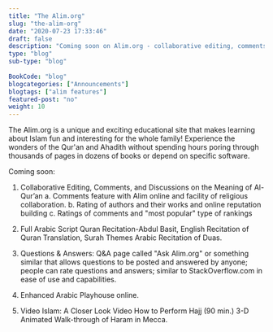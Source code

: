 ```yaml
---
title: "The Alim.org" 
slug: "the-alim-org"
date: "2020-07-23 17:33:46" 
draft: false
description: "Coming soon on Alim.org - collaborative editing, comments, rating, Arabic Quran, Q&A, Arabic Playhouse, and video Islam." 
type: "blog" 
sub-type: "blog" 
 
BookCode: "blog"
blogcategories: ["Announcements"]
blogtags: ["alim features"]
featured-post: "no"
weight:	10 
---
```

 The Alim.org is a unique and exciting educational site that makes learning about Islam fun and interesting for the whole family! Experience the wonders of the Qur'an and Ahadith without spending hours poring through thousands of pages in dozens of books or depend on specific software.

Coming soon:

1. Collaborative Editing, Comments, and Discussions on the Meaning of Al-Qur’an
a. Comments feature with Alim online and facility of religious collaboration.
b. Rating of authors and their works and online reputation building
c. Ratings of comments and "most popular" type of rankings

2. Full Arabic Script Quran Recitation-Abdul Basit, English Recitation of Quran Translation, Surah Themes Arabic Recitation of Duas.

3. Questions & Answers: Q&A page called "Ask Alim.org" or something similar that allows questions to be posted and answered by anyone; people can rate questions and answers; similar to StackOverflow.com in ease of use and capabilities.

4. Enhanced Arabic Playhouse online.

5. Video Islam: A Closer Look Video How to Perform Hajj (90 min.) 3-D Animated Walk-through of Haram in Mecca.
 